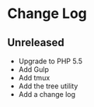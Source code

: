 # Change Log

## Unreleased

- Upgrade to PHP 5.5
- Add Gulp
- Add tmux
- Add the tree utility
- Add a change log

